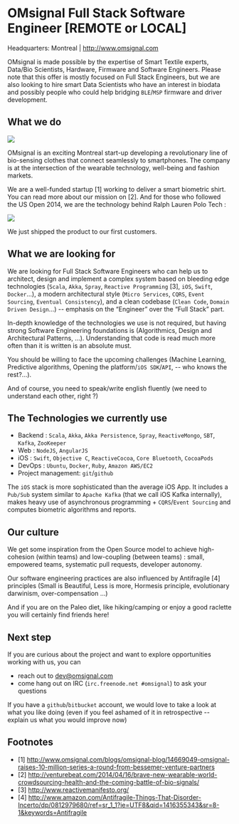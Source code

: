 OMsignal Full Stack Software Engineer [REMOTE or LOCAL]
=======================================================

Headquarters: Montreal | http://www.omsignal.com
 
OMsignal is made possible by the expertise of Smart Textile experts, 
Data/Bio Scientists, Hardware, Firmware and 
Software Engineers. Please note that this offer is mostly focused on 
Full Stack Engineers, but we are also looking to 
hire smart Data Scientists who have an interest in biodata and possibly 
people who could help bridging `BLE`/`MSP` firmware and driver development.
 
What we do
----------

[![](http://img.youtube.com/vi/MDa_af2pAdo/0.jpg)](//www.youtube.com/embed/MDa_af2pAdo)
 
OMsignal is an exciting Montreal start-up developing a revolutionary 
line of bio-sensing clothes that connect seamlessly 
to smartphones. The company is at the intersection of the wearable 
technology, well-being and fashion markets. 
 
We are a well-funded startup [1] working to deliver a smart biometric 
shirt. You can read more about our mission on [2]. 
And for those who followed the US Open 2014, we are the technology 
behind Ralph Lauren Polo Tech :

[![](http://img.youtube.com/vi/zipGvqaSJiE/0.jpg)](//www.youtube.com/embed/zipGvqaSJiE)

We just shipped the product to our first customers.
 
What we are looking for
-----------------------
 
We are looking for Full Stack Software Engineers who can 
help us to architect, design and implement a complex system based
on bleeding edge technologies (`Scala`, `Akka`, `Spray`, `Reactive Programming` [3], 
`iOS`, `Swift`, `Docker`...), a modern architectural 
style (`Micro Services`, `CQRS`, `Event Sourcing`, `Eventual Consistency`), 
and a clean codebase (`Clean Code`, `Domain Driven Design`…) -- emphasis on 
the “Engineer” over the “Full Stack” part.
 
In-depth knowledge of the technologies we use is not required, but 
having strong Software Engineering foundations is 
(Algorithmics, Design and Architectural Patterns,  …). 
Understanding that code is read much more often than it is
written is an absolute must. 
 
You should be willing to face the upcoming challenges 
(Machine Learning, Predictive algorithms, 
Opening the platform/`iOS SDK`/`API`, -- who knows the rest?…). 
 
And of course, you need to speak/write english fluently 
(we need to understand each other, right ?)
 
The Technologies we currently use
---------------------------------
 
 - Backend : `Scala`, `Akka`, `Akka Persistence`, `Spray`, `ReactiveMongo`, `SBT`, `Kafka`, `ZooKeeper`
 - Web : `NodeJS`, `AngularJS`
 - iOS : `Swift`, `Objective C`, `ReactiveCocoa`, `Core Bluetooth`, `CocoaPods` 
 - DevOps : `Ubuntu`, `Docker`, `Ruby`, `Amazon AWS/EC2`
 - Project management: `git`/`github`
 
The `iOS` stack is more sophisticated than the average iOS App. 
It includes a `Pub/Sub` system similar 
to `Apache Kafka` (that we call iOS Kafka internally), 
makes heavy use of 
asynchronous programming + `CQRS`/`Event Sourcing` and 
computes biometric algorithms and reports. 
 
Our culture
-----------
 
We get some inspiration from the Open Source model to 
achieve high-cohesion (within teams) and 
low-coupling (between teams) : small, empowered teams, 
systematic pull requests, developer autonomy.
 
Our software engineering practices are also influenced 
by Antifragile [4] principles
(Small is Beautiful, Less is more, Hormesis principle, 
evolutionary darwinism, over-compensation ...)
 
And if you are on the Paleo diet, like hiking/camping or 
enjoy a good raclette you will certainly find friends here!
 
Next step
---------
 
If you are curious about the project and want to explore 
opportunities working with us, you can 
 - reach out to dev@omsignal.com
 - come hang out on IRC (`irc.freenode.net #omsignal`) to ask your questions
 
If you have a `github`/`bitbucket` account, we would love to take
a look at what you like doing 
(even if you feel ashamed of it in retrospective -- explain us 
what you would improve now)
 

Footnotes
--------- 
 - [1] http://www.omsignal.com/blogs/omsignal-blog/14669049-omsignal-raises-10-million-series-a-round-from-bessemer-venture-partners
 - [2] http://venturebeat.com/2014/04/16/brave-new-wearable-world-crowdsourcing-health-and-the-coming-battle-of-bio-signals/
 - [3] http://www.reactivemanifesto.org/
 - [4] http://www.amazon.com/Antifragile-Things-That-Disorder-Incerto/dp/0812979680/ref=sr_1_1?ie=UTF8&qid=1416355343&sr=8-1&keywords=Antifragile
